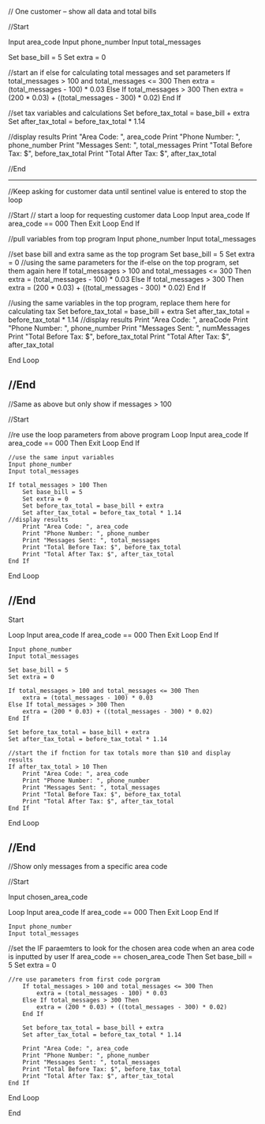 // One customer – show all data and total bills

//Start

Input area_code
Input phone_number
Input total_messages

Set base_bill = 5
Set extra = 0

//start an if else for calculating total messages and set parameters
If total_messages > 100 and total_messages <= 300 Then
    extra = (total_messages - 100) * 0.03
Else If total_messages > 300 Then
    extra = (200 * 0.03) + ((total_messages - 300) * 0.02)
End If

//set tax variables and calculations
Set before_tax_total = base_bill + extra
Set after_tax_total = before_tax_total * 1.14

//display results
Print "Area Code: ", area_code
Print "Phone Number: ", phone_number
Print "Messages Sent: ", total_messages
Print "Total Before Tax: $", before_tax_total
Print "Total After Tax: $", after_tax_total

//End


-------------------------------------------
//Keep asking for customer data until sentinel value is entered to stop the loop 

//Start
// start a loop for requesting customer data
Loop
    Input area_code
    If area_code == 000 Then
        Exit Loop
    End If

//pull variables from top program
    Input phone_number
    Input total_messages

//set base bill and extra same as the top program
    Set base_bill = 5
    Set extra = 0
//using the same parameters for the if-else on the top program, set them again here
    If total_messages > 100 and total_messages <= 300 Then
        extra = (total_messages - 100) * 0.03
    Else If total_messages > 300 Then
        extra = (200 * 0.03) + ((total_messages - 300) * 0.02)
    End If

//using the same variables in the top program, replace them here for calculating tax
    Set before_tax_total = base_bill + extra
    Set after_tax_total = before_tax_total * 1.14
//display results 
    Print "Area Code: ", areaCode
    Print "Phone Number: ", phone_number
    Print "Messages Sent: ", numMessages
    Print "Total Before Tax: $", before_tax_total
    Print "Total After Tax: $", after_tax_total

End Loop

//End
-----------------------------------------

//Same as above but only show if messages > 100

//Start

//re use the loop parameters from above program
Loop
    Input area_code
    If area_code == 000 Then
        Exit Loop
    End If

    //use the same input variables
    Input phone_number
    Input total_messages

    If total_messages > 100 Then
        Set base_bill = 5
        Set extra = 0
        Set before_tax_total = base_bill + extra
        Set after_tax_total = before_tax_total * 1.14
    //display results
        Print "Area Code: ", area_code
        Print "Phone Number: ", phone_number
        Print "Messages Sent: ", total_messages
        Print "Total Before Tax: $", before_tax_total
        Print "Total After Tax: $", after_tax_total
    End If

End Loop

//End
-------------------------------------------

Start

Loop
    Input area_code
    If area_code == 000 Then
        Exit Loop
    End If

    Input phone_number
    Input total_messages

    Set base_bill = 5
    Set extra = 0

    If total_messages > 100 and total_messages <= 300 Then
        extra = (total_messages - 100) * 0.03
    Else If total_messages > 300 Then
        extra = (200 * 0.03) + ((total_messages - 300) * 0.02)
    End If

    Set before_tax_total = base_bill + extra
    Set after_tax_total = before_tax_total * 1.14
    
    //start the if fnction for tax totals more than $10 and display results 
    If after_tax_total > 10 Then
        Print "Area Code: ", area_code
        Print "Phone Number: ", phone_number
        Print "Messages Sent: ", total_messages
        Print "Total Before Tax: $", before_tax_total
        Print "Total After Tax: $", after_tax_total
    End If

End Loop

//End
-------------------------------------------

//Show only messages from a specific area code

//Start

Input chosen_area_code

Loop
    Input area_code
    If area_code == 000 Then
        Exit Loop
    End If

    Input phone_number
    Input total_messages

   //set the IF paraemters to look for the chosen area code when an area code is inputted by user
    If area_code == chosen_area_code Then
        Set base_bill = 5
        Set extra = 0

    //re use parameters from first code porgram
        If total_messages > 100 and total_messages <= 300 Then
            extra = (total_messages - 100) * 0.03
        Else If total_messages > 300 Then
            extra = (200 * 0.03) + ((total_messages - 300) * 0.02)
        End If

        Set before_tax_total = base_bill + extra
        Set after_tax_total = before_tax_total * 1.14

        Print "Area Code: ", area_code
        Print "Phone Number: ", phone_number
        Print "Messages Sent: ", total_messages
        Print "Total Before Tax: $", before_tax_total
        Print "Total After Tax: $", after_tax_total
    End If

End Loop

End
